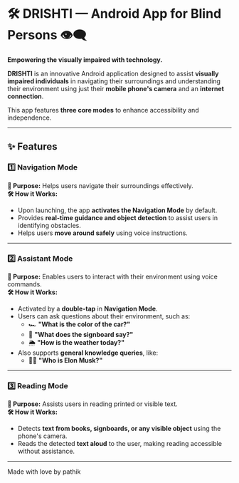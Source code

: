 # 🛠️ **DRISHTI — Android App for Blind Persons** 👁️‍🗨️  
**Empowering the visually impaired with technology.**

**DRISHTI** is an innovative Android application designed to assist **visually impaired individuals** in navigating their surroundings and understanding their environment using just their **mobile phone's camera** and an **internet connection**.

This app features **three core modes** to enhance accessibility and independence.

---

## **✨ Features**
### **1️⃣ Navigation Mode**  
**🎯 Purpose:** Helps users navigate their surroundings effectively.  
**🛠️ How it Works:**  
- Upon launching, the app **activates the Navigation Mode** by default.  
- Provides **real-time guidance and object detection** to assist users in identifying obstacles.  
- Helps users **move around safely** using voice instructions.

---

### **2️⃣ Assistant Mode**  
**🎯 Purpose:** Enables users to interact with their environment using voice commands.  
**🛠️ How it Works:**  
- Activated by a **double-tap** in **Navigation Mode**.  
- Users can ask questions about their environment, such as:  
  - 🏎️ **"What is the color of the car?"**  
  - 🏪 **"What does the signboard say?"**  
  - 🌦️ **"How is the weather today?"**  
- Also supports **general knowledge queries**, like:  
  - 👨‍🚀 **"Who is Elon Musk?"**  

---

### **3️⃣ Reading Mode**  
**🎯 Purpose:** Assists users in reading printed or visible text.  
**🛠️ How it Works:**  
- Detects **text from books, signboards, or any visible object** using the phone's camera.  
- Reads the detected **text aloud** to the user, making reading accessible without assistance.

---
Made with love by pathik
